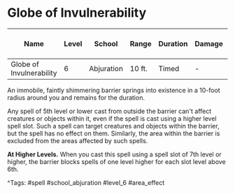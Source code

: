 # Globe of Invulnerability

| Name | Level | School | Range | Duration | Damage | Save DC & Type |
|------|-------|--------|-------|----------|--------|----------------|
| Globe of Invulnerability | 6 | Abjuration | 10 ft. | Timed | - | - |

An immobile, faintly shimmering barrier springs into existence in a 10-foot radius around you and remains for the duration.

Any spell of 5th level or lower cast from outside the barrier can't affect creatures or objects within it, even if the spell is cast using a higher level spell slot. Such a spell can target creatures and objects within the barrier, but the spell has no effect on them. Similarly, the area within the barrier is excluded from the areas affected by such spells.

**At Higher Levels.** When you cast this spell using a spell slot of 7th level or higher, the barrier blocks spells of one level higher for each slot level above 6th.

^Tags: #spell #school_abjuration #level_6 #area_effect